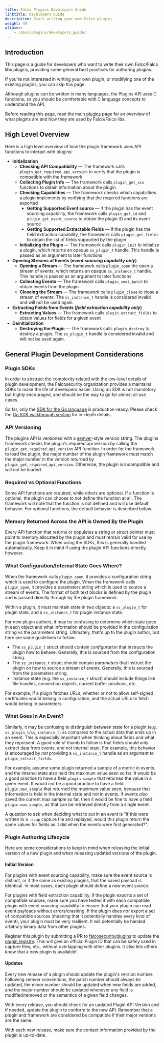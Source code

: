 ```yaml
---
title: Falco Plugins Developers Guide
linktitle: Developers Guide
description: Start writing your own Falco plugins
weight: 40
aliases:
    - /docs/plugins/developers_guide/
---
```


## Introduction

This page is a guide for developers who want to write their own Falco/Falco libs plugins, providing some general best practices for authoring plugins.

If you're not interested in writing your own plugin, or modifying one of the existing plugins, you can skip this page.

Although plugins can be written in many languages, the Plugins API uses C functions, so you should be comfortable with C language concepts to understand the API.

Before reading this page, read the main [plugins](../../plugins) page for an overview of what plugins are and how they are used by Falco/Falco libs.

## High Level Overview

Here is a high level overview of how the plugin framework uses API functions to interact with plugins:

* **Initialization**
	* **Checking API Compatibility** — The framework calls `plugin_get_required_api_version` to verify that the plugin is compatible with the framework
	* **Collecting Plugin Info** — The framework calls `plugin_get_xxx` functions to obtain information about the plugin
	* **Checking Capabilities** — The framework checks which capabilities a plugin implements by verifying that the required functions are exported
		* **Getting Supported Event source** — If the plugin has the event sourcing capability, the framework calls `plugin_get_id` and  `plugin_get_event_source` to obtain the plugin ID and its event source
		* **Getting Supported Extractable Fields** — If the plugin has the field extraction capability, the framework calls `plugin_get_fields` to obtain the list of fields supported by the plugin
	* **Initializing the Plugin** — The framework calls `plugin_init` to initialize a plugin, which returns an opaque `ss_plugin_t` handle. This handle is passed as an argument to later functions
* **Opening Streams of Events (*event sourcing capability only*)**
	* **Opening a Stream** —  The framework calls `plugin_open` the open a stream of events, which returns an opaque `ss_instance_t` handle. This handle is passed as an argument to later functions
	* **Collecting Events** — The framework calls `plugin_next_batch` to obtain events from the plugin
	* **Closeing the Stream** — The framework calls `plugin_close` to close a stream of events. The `ss_instance_t` handle is considered invalid and will not be used again
* **Extracting Fields from Events (*field extraction capability only*)**
	* **Extracting Values** — The framework calls `plugin_extract_fields` to obtain values for fields for a given event
* **Deinitialization**
	* **Destroying the Plugin** — The framework calls `plugin_destroy` to destroy a plugin. The `ss_plugin_t` handle is considered invalid and will not be used again.

## General Plugin Development Considerations

### Plugin SDKs

In order to abstract the complexity related with the low-level details of plugin development, the Falcosecurity organization provides a maintains SDKs to make the life of developers easier. Using an SDK is not mandatory but highly encouraged, and should be the way to go for almost all use cases.

So far, only the [SDK for the Go language](https://github.com/falcosecurity/plugin-sdk-go) is production-ready. Please check the [Go SDK walkthrough section](/docs/plugins/go-sdk-walkthrough) for in-depth details.
### API Versioning

The plugins API is versioned with a [semver](https://semver.org/)-style version string. The plugins framework checks the plugin's required api version by calling the `plugin_get_required_api_version` API function. In order for the framework to load the plugin, the major number of the plugin framework must match the major number in the version returned by `plugin_get_required_api_version`. Otherwise, the plugin is incompatible and will not be loaded.

### Required vs Optional Functions

Some API functions are required, while others are optional. If a function is optional, the plugin can choose to not define the function at all. The framework will note that the function is not defined and will use default behavior. For optional functions, the default behavior is described below.

### Memory Returned Across the API is Owned By the Plugin

Every API function that returns or populates a string or struct pointer must point to memory allocated by the plugin and must remain valid for use by the plugin framework. When using the SDKs, this is generally handled automatically. Keep it in mind if using the plugin API functions directly, however.

### What Configuration/Internal State Goes Where?

When the framework calls `plugin_open`, it provides a configuration string which is used to configure the plugin. When the framework calls `plugin_open`, it provides a parameters string which is used to source a stream of events. The format of both text blocks is defined by the plugin and is passed directly through by the plugin framework.

Within a plugin, it must maintain state in two objects: a `ss_plugin_t` for plugin state, and a `ss_instance_t` for plugin instance state.

For new plugin authors, it may be confusing to determine which state goes in each object and what information should be provided in the configuration string vs the parameters string. Ultimately, that's up to the plugin author, but here are some guidelines to follow:

* The `ss_plugin_t` struct should contain *configuration* that instructs the plugin how to behave. Generally, this is sourced from the configuration string.
* The `ss_instance_t` struct should contain *parameters* that instruct the plugin on how to source a stream of events. Generally, this is sourced from the parameters string.
* Instance state (e.g. the `ss_instance_t` struct) should include things like file handles, connection objects, current buffer positions, etc.

For example, if a plugin fetches URLs, whether or not to allow self-signed certificates would belong in configuration, and the actual URLs to fetch would belong in parameters.

### What Goes In An Event?

Similarly, it may be confusing to distinguish between state for a plugin (e.g. `ss_plugin_t`/`ss_instance_t`) as compared to the actual data that ends up in an event. This is especially important when thinking about fields and what they represent. A good rule of thumb to follow is that fields should *only* extract data from events, and not internal state. For example, this behavior is encouraged by *not* providing a `ss_instance_t` handle as an argument to `plugin_extract_fields`.

For example, assume some plugin returned a sample of a metric in events, and the internal state also held the maximum value seen so far. It would be a good practice to have a field `plugin.sample` that returned the value in a given event. It would *not* be a good practice to have a field `plugin.max_sample` that returned the maximum value seen, because that information is held in the internal state and not in events. If events *also* saved the current max sample so far, then it would be fine to have a field `plugin.max_sample`, as that can be retrieved directly from a single event.

A question to ask when deciding what to put in an event is "if this were written to a `.scap` capture file and replayed, would this plugin return the same values for fields as it did when the events were first generated?".

### Plugin Authoring Lifecycle

Here are some considerations to keep in mind when releasing the initial version of a new plugin and when releasing updated versions of the plugin.

#### Initial Version

For plugins with event sourcing capability, make sure the event source is distinct, or if the same as existing plugins, that the saved payload is identical. In most cases, each plugin should define a new event source.

For plugins with field extraction capability, if the plugin exports a set of compatible sources, make sure you have tested it with each compatible plugin with event sourcing capability to ensure that your plugin can read event payloads without errors/crashing. If the plugin does *not* export a set of compatible sources (meaning that it potentially handles every kind of event), your plugin must be very resilient. It will potentially be handed arbitrary binary data from other plugins.

Register this plugin by submitting a PR to [falcosecurity/plugins](https://github.com/falcosecurity/plugins) to update the [plugin registry](https://github.com/falcosecurity/plugins/blob/master/registry.yaml). This will give an official Plugin ID that can be safely used in capture files, etc., without overlapping with other plugins. It also lets others know that a new plugin is available!

#### Updates

Every new release of a plugin should update the plugin's version number. Following semver conventions, the patch number should always be updated, the minor number should be updated when new fields are added, and the major number should be updated whenever any field is modified/removed or the semantics of a given field changes.

With every release, you should check for an updated Plugin API Version and if needed, update the plugin to conform to the new API. Remember that a plugin and framework are considered be compatible if their major versions are the same.

With each new release, make sure the contact information provided by the plugin is up-to-date.

